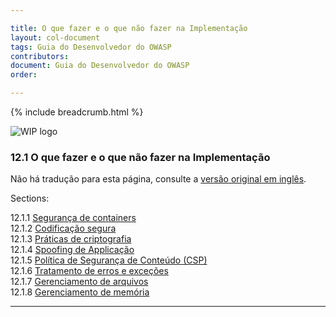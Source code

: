 ```yaml
---

title: O que fazer e o que não fazer na Implementação
layout: col-document
tags: Guia do Desenvolvedor do OWASP
contributors:
document: Guia do Desenvolvedor do OWASP
order:

---
```


{% include breadcrumb.html %}

![WIP logo](../../../assets/images/dg_wip.png "Trabalho em andamento")

### 12.1 O que fazer e o que não fazer na Implementação

Não há tradução para esta página, consulte a [versão original em inglês][release0740].

Sections:

12.1.1 [Segurança de containers](#container-security)  
12.1.2 [Codificação segura](#secure-coding)  
12.1.3 [Práticas de criptografia](#cryptographic-practices)  
12.1.4 [Spoofing de Applicação](#application-spoofing)  
12.1.5 [Política de Segurança de Conteúdo (CSP)](#content-security-policy)  
12.1.6 [Tratamento de erros e exceções](#exception-and-error-handling)  
12.1.7 [Gerenciamento de arquivos](#file-management)  
12.1.8 [Gerenciamento de memória](#memory-management)  

----

[release0740]: https://github.com/OWASP/www-project-developer-guide/blob/main/draft/14-appendices/01-implementation-dos-donts/toc.md
